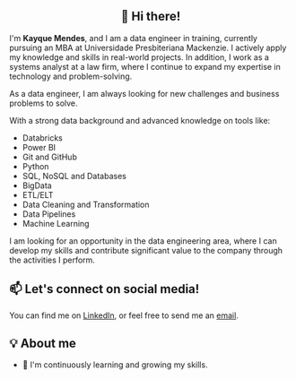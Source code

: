 <h2 align="center">👋 Hi there!</h2>

I'm **Kayque Mendes**, and I am a data engineer in training, currently pursuing an MBA at Universidade Presbiteriana Mackenzie. I actively apply my knowledge and skills in real-world projects. In addition, I work as a systems analyst at a law firm, where I continue to expand my expertise in technology and problem-solving.

As a data engineer, I am always looking for new challenges and business problems to solve.

With a strong data background and advanced knowledge on tools like:

- Databricks
- Power BI
- Git and GitHub
- Python
- SQL, NoSQL and Databases
- BigData
- ETL/ELT
- Data Cleaning and Transformation
- Data Pipelines
- Machine Learning

I am looking for an opportunity in the data engineering area, where I can develop my skills and contribute significant value to the company through the activities I perform.

## 📫 Let's connect on social media!

You can find me on [LinkedIn](https://www.linkedin.com/in/kaikmendez/), or feel free to send me an [email](mailto:kayquemendes@live.com).

## 💡 About me 

<!-- - 🖥️ Interested in seeing more of my work? Check out my portfolio [here]().-->
- 🌱 I'm continuously learning and growing my skills.
